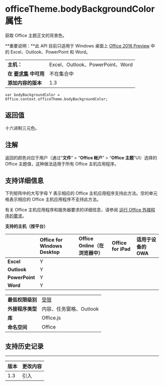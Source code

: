 
# <a name="officetheme.bodybackgroundcolor-property"></a>officeTheme.bodyBackgroundColor 属性
获取 Office 主题正文的背景色。

 **重要说明：**此 API 目前只适用于 Windows 桌面上 [Office 2016 Preview](https://products.office.com/en-us/office-2016-preview) 中的 Excel、Outlook、PowerPoint 和 Word。


|||
|:-----|:-----|
|**主机：**|Excel、Outlook、PowerPoint、Word|
|**在 [要求集](../../docs/overview/specify-office-hosts-and-api-requirements.md) 中可用**|不在集合中|
|**添加内容的版本**|1.3|



```
var bodyBackgroundColor = Office.context.officeTheme.bodyBackgroundColor;
```


## <a name="return-value"></a>返回值

十六进制三元色。


## <a name="remarks"></a>注解

返回的颜色对应于用户（通过“**文件**” > “**Office 帐户**” > “**Office 主题**”UI）选择的 Office 主题值，这种做法适用于所有 Office 主机应用程序。


## <a name="support-details"></a>支持详细信息


下列矩阵中的大写字母 Y 表示相应的 Office 主机应用程序支持此方法。空的单元格表示相应的 Office 主机应用程序不支持此方法。

有关 Office 主机应用程序和服务器要求的详细信息，请参阅 [运行 Office 外接程序的要求](../../docs/overview/requirements-for-running-office-add-ins.md)。


**支持的主机（按平台）**


||**Office for Windows Desktop**|**Office Online（在浏览器中）**|**Office for iPad**|**适用于设备的 OWA**|
|:-----|:-----|:-----|:-----|:-----|
|**Excel**|Y||||
|**Outlook**|Y||||
|**PowerPoint**|Y||||
|**Word**|Y||||

|||
|:-----|:-----|
|**最低权限级别**|[受限](../../docs/develop/requesting-permissions-for-api-use-in-content-and-task-pane-add-ins.md)|
|**外接程序类型**|内容、任务窗格、Outlook|
|**库**|Office.js|
|**命名空间**|Office|

## <a name="support-history"></a>支持历史记录



****


|**版本**|**更改内容**|
|:-----|:-----|
|1.3|引入|
